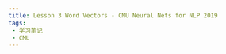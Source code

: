 ```yaml
---
title: Lesson 3 Word Vectors - CMU Neural Nets for NLP 2019
tags:
 - 学习笔记
 - CMU
---
```


<!--more-->

